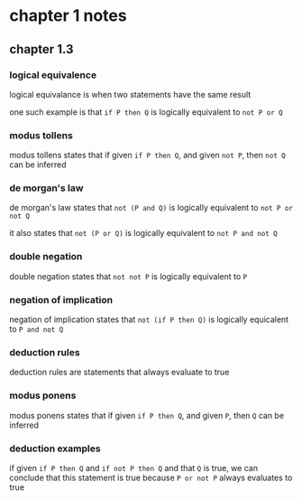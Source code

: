 # chapter 1 notes

## chapter 1.3

### logical equivalence

logical equivalance is when two statements have the same result

one such example is that `if P then Q` is logically equivalent to `not P or Q`

### modus tollens

modus tollens states that if given `if P then Q`, and given `not P`, then `not Q` can be inferred

### de morgan's law

de morgan's law states that `not (P and Q)` is logically equivalent to `not P or not Q`

it also states that `not (P or Q)` is logically equivalent to `not P and not Q`

### double negation

double negation states that `not not P` is logically equivalent to `P`

### negation of implication

negation of implication states that `not (if P then Q)` is logically equicalent to `P and not Q`

### deduction rules

deduction rules are statements that always evaluate to true

### modus ponens

modus ponens states that if given `if P then Q`, and given `P`, then `Q` can be inferred

### deduction examples

if given `if P then Q` and `if not P then Q` and that `Q` is true, we can conclude that this statement is true because `P or not P` always evaluates to true
